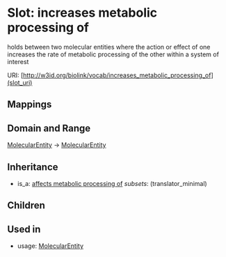 # Slot: increases metabolic processing of


holds between two molecular entities where the action or effect of one increases the rate of metabolic processing of the other within a system of interest

URI: [http://w3id.org/biolink/vocab/increases_metabolic_processing_of](slot_uri)
## Mappings

## Domain and Range

[MolecularEntity](MolecularEntity.md) -> [MolecularEntity](MolecularEntity.md)
## Inheritance

 *  is_a: [affects metabolic processing of](affects_metabolic_processing_of.md) *subsets*: (translator_minimal)
## Children

## Used in

 *  usage: [MolecularEntity](MolecularEntity.md)
